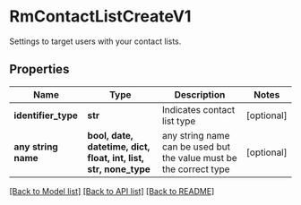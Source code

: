 # RmContactListCreateV1

Settings to target users with your contact lists.

## Properties
Name | Type | Description | Notes
------------ | ------------- | ------------- | -------------
**identifier_type** | **str** | Indicates contact list type | [optional] 
**any string name** | **bool, date, datetime, dict, float, int, list, str, none_type** | any string name can be used but the value must be the correct type | [optional]

[[Back to Model list]](../README.md#documentation-for-models) [[Back to API list]](../README.md#documentation-for-api-endpoints) [[Back to README]](../README.md)


